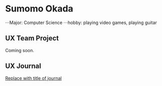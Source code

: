 # Sumomo Okada
⋅⋅⋅Major: Computer Science
⋅⋅⋅hobby: playing video games, playing guitar

## UX Team Project

Coming soon.

## UX Journal

[Replace with title of journal](journal/)
